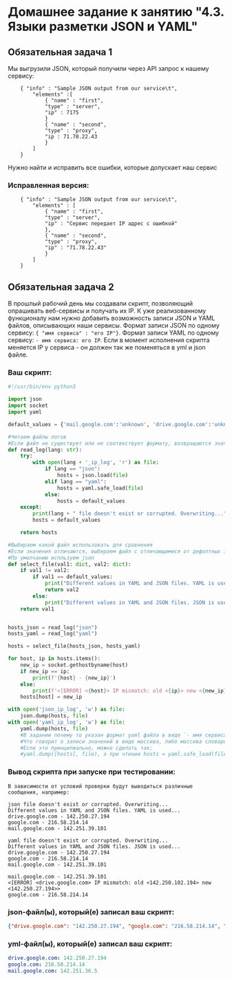 # Домашнее задание к занятию "4.3. Языки разметки JSON и YAML"


## Обязательная задача 1
Мы выгрузили JSON, который получили через API запрос к нашему сервису:
```
    { "info" : "Sample JSON output from our service\t",
        "elements" :[
            { "name" : "first",
            "type" : "server",
            "ip" : 7175 
            }
            { "name" : "second",
            "type" : "proxy",
            "ip : 71.78.22.43
            }
        ]
    }
```
  Нужно найти и исправить все ошибки, которые допускает наш сервис

### Исправленная версия:
```
    { "info" : "Sample JSON output from our service\t",
        "elements" : [
            { "name" : "first",
            "type" : "server",
            "ip" : "Сервис передает IP адрес с ошибкой" 
            },
            { "name" : "second",
            "type" : "proxy",
            "ip" : "71.78.22.43"
            }
        ]
    }
```

## Обязательная задача 2
В прошлый рабочий день мы создавали скрипт, позволяющий опрашивать веб-сервисы и получать их IP. К уже реализованному функционалу нам нужно добавить возможность записи JSON и YAML файлов, описывающих наши сервисы. Формат записи JSON по одному сервису: `{ "имя сервиса" : "его IP"}`. Формат записи YAML по одному сервису: `- имя сервиса: его IP`. Если в момент исполнения скрипта меняется IP у сервиса - он должен так же поменяться в yml и json файле.

### Ваш скрипт:
```python
#!/usr/bin/env python3

import json
import socket
import yaml

default_values = {'mail.google.com':'unknown', 'drive.google.com':'unknown', 'google.com':'unknown'}

#Читаем файлы логов
#Если файл не существует или не соотвествует формату, возвращаются значения по умолчанию
def read_log(lang: str):
    try:
        with open(lang + '_ip_log', 'r') as file:
            if lang == "json":
                hosts = json.load(file)
            elif lang == "yaml":
                hosts = yaml.safe_load(file)
            else:
                hosts = default_values
    except:
        print(lang + " file doesn't exist or corrupted. Overwriting...")
        hosts = default_values

    return hosts

#Выбираем какой файл использовать для сравнения
#Если значения отличаются, выбираем файл с отличающимися от дефолтных значений
#По умолчанию испльзуем json
def select_file(val1: dict, val2: dict):
    if val1 != val2:
        if val1 == default_values:
            print("Different values in YAML and JSON files. YAML is used...")
            return val2
        else:
            print("Different values in YAML and JSON files. JSON is used...")
    return val1


hosts_json = read_log("json")
hosts_yaml = read_log("yaml")

hosts = select_file(hosts_json, hosts_yaml)

for host, ip in hosts.items():
    new_ip = socket.gethostbyname(host)
    if new_ip == ip:
        print(f'{host} - {new_ip}')
    else:
        print(f'<[ERROR] <{host}> IP mismatch: old <{ip}> new <{new_ip}>>')
    hosts[host] = new_ip

with open('json_ip_log', 'w') as file:
    json.dump(hosts, file)
with open('yaml_ip_log', 'w') as file:
    yaml.dump(hosts, file)
    #В задании почему то указан формат yaml файла в виде `- имя сервиса: его IP`
    #Что говорит о записи значений в виде массива, либо массива словарей
    #Если это принципиально, можно сделать так:
    #yaml.dump([hosts], file), а при чтении hosts = yaml.safe_load(file)[0]
```

### Вывод скрипта при запуске при тестировании:
```
В зависимости от условий проверки будут выводиться различные сообщения, например:

json file doesn't exist or corrupted. Overwriting...
Different values in YAML and JSON files. YAML is used...
drive.google.com - 142.250.27.194
google.com - 216.58.214.14
mail.google.com - 142.251.39.101

yaml file doesn't exist or corrupted. Overwriting...
Different values in YAML and JSON files. JSON is used...
drive.google.com - 142.250.27.194
google.com - 216.58.214.14
mail.google.com - 142.251.39.101

mail.google.com - 142.251.39.101
<[ERROR] <drive.google.com> IP mismatch: old <142.250.102.194> new <142.250.27.194>>
google.com - 216.58.214.14
```

### json-файл(ы), который(е) записал ваш скрипт:
```json
{"drive.google.com": "142.250.27.194", "google.com": "216.58.214.14", "mail.google.com": "142.251.39.101"}
```

### yml-файл(ы), который(е) записал ваш скрипт:
```yaml
drive.google.com: 142.250.27.194
google.com: 216.58.214.14
mail.google.com: 142.251.36.5
```
